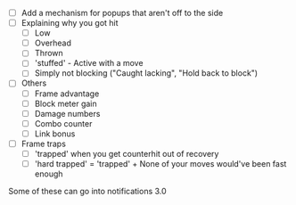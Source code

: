 - [ ] Add a mechanism for popups that aren't off to the side
- [ ] Explaining why you got hit
	- [ ] Low
	- [ ] Overhead
	- [ ] Thrown
	- [ ] 'stuffed' - Active with a move
	- [ ] Simply not blocking ("Caught lacking", "Hold back to block")
- [ ] Others
	- [ ] Frame advantage
	- [ ] Block meter gain
	- [ ] Damage numbers
	- [ ] Combo counter
	- [ ] Link bonus
- [ ] Frame traps
	- [ ] 'trapped' when you get counterhit out of recovery
	- [ ] 'hard trapped' = 'trapped' + None of your moves would've been fast enough

Some of these can go into notifications 3.0